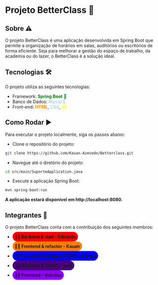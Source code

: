 # Projeto BetterClass 🚀

## Sobre ⚠️

O projeto BetterClass é uma aplicação desenvolvida em Spring Boot que permite a organização de horários em salas, auditórios ou escritórios de forma eficiente. Seja para melhorar a gestão do espaço de trabalho, da academia ou do lazer, o BetterClass é a solução ideal.

## Tecnologias 🛠️

O projeto utiliza as seguintes tecnologias:

- Framework: <span style="color: green">**Spring Boot** 🍃</span>
- Banco de Dados: <span style="color: lightblue">**Mysql** 🐬</span>
- Front-end: <span style="color: darkorange">**HTML**</span>, <span style="color: lightblue">**CSS**</span>, <span style="color: yellow">**JS**</span>

## Como Rodar ▶️

Para executar o projeto localmente, siga os passos abaixo:

- Clone o repositório do projeto:

```bash
git clone https://github.com/Kauan-Azevedo/Betterclass.git
```

- Navegue até o diretório do projeto:

```bash
cd src/main/SuporteApplication.java
```

- Execute a aplicação Spring Boot:

```bash
mvn spring-boot:run
```

**A aplicação estará disponível em http://localhost:8080.**

## Integrantes 👥

O projeto BetterClass conta com a contribuição dos seguintes membros:

- <span style=";background: #ff0000;border-radius: 99px;padding: 7px">**👨‍💻 Backend & lead - Edivaldo**</span>

- <span style="background: #ff7f00;border-radius: 99px;padding: 7px">**👨‍💻 Frontend & refactor - Kauan**</span>

- <span style="background: #0000ff;border-radius: 99px;padding: 7px">**👩‍💻 Frontend & designer UI/UX - Bianca**</span>

- <span style="background: #4b0082;border-radius: 99px;padding: 7px">**👨‍💻 Backend & Tester - José**</span>

- <span style="background: #8f00ff;border-radius: 99px;padding: 7px">**👨‍💻 Frontend - Vinicius**</span>
